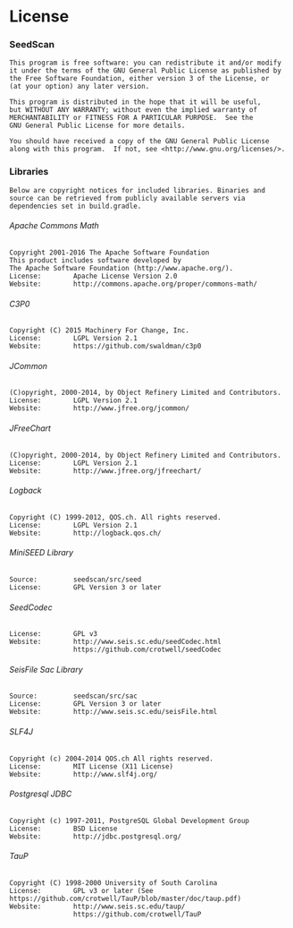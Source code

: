 License
========

### SeedScan
    This program is free software: you can redistribute it and/or modify
    it under the terms of the GNU General Public License as published by
    the Free Software Foundation, either version 3 of the License, or
    (at your option) any later version.

    This program is distributed in the hope that it will be useful,
    but WITHOUT ANY WARRANTY; without even the implied warranty of
    MERCHANTABILITY or FITNESS FOR A PARTICULAR PURPOSE.  See the
    GNU General Public License for more details.

    You should have received a copy of the GNU General Public License
    along with this program.  If not, see <http://www.gnu.org/licenses/>.

### Libraries
    Below are copyright notices for included libraries. Binaries and  
    source can be retrieved from publicly available servers via  
    dependencies set in build.gradle.  
###### Apache Commons Math
    Copyright 2001-2016 The Apache Software Foundation  
    This product includes software developed by  
    The Apache Software Foundation (http://www.apache.org/).  
    License:        Apache License Version 2.0  
    Website:        http://commons.apache.org/proper/commons-math/  
###### C3P0
    Copyright (C) 2015 Machinery For Change, Inc.  
    License:        LGPL Version 2.1  
    Website:        https://github.com/swaldman/c3p0  
###### JCommon
    (C)opyright, 2000-2014, by Object Refinery Limited and Contributors.  
    License:        LGPL Version 2.1  
    Website:        http://www.jfree.org/jcommon/  
###### JFreeChart
    (C)opyright, 2000-2014, by Object Refinery Limited and Contributors.  
    License:        LGPL Version 2.1  
    Website:        http://www.jfree.org/jfreechart/  
###### Logback
    Copyright (C) 1999-2012, QOS.ch. All rights reserved.  
    License:        LGPL Version 2.1  
    Website:        http://logback.qos.ch/  
###### MiniSEED Library
    Source:         seedscan/src/seed  
    License:        GPL Version 3 or later  
###### SeedCodec
    License:        GPL v3  
    Website:        http://www.seis.sc.edu/seedCodec.html  
                    https://github.com/crotwell/seedCodec  
###### SeisFile Sac Library
    Source:         seedscan/src/sac  
    License:        GPL Version 3 or later  
    Website:        http://www.seis.sc.edu/seisFile.html  
###### SLF4J
    Copyright (c) 2004-2014 QOS.ch All rights reserved.  
    License:        MIT License (X11 License)  
    Website:        http://www.slf4j.org/  
###### Postgresql JDBC
    Copyright (c) 1997-2011, PostgreSQL Global Development Group  
    License:        BSD License  
    Website:        http://jdbc.postgresql.org/  
###### TauP
    Copyright (C) 1998-2000 University of South Carolina  
    License:        GPL v3 or later (See https://github.com/crotwell/TauP/blob/master/doc/taup.pdf)  
    Website:        http://www.seis.sc.edu/taup/  
                    https://github.com/crotwell/TauP  
